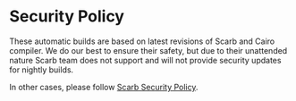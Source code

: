 # Security Policy

These automatic builds are based on latest revisions of Scarb and Cairo compiler.
We do our best to ensure their safety, but due to their unattended nature Scarb team
does not support and will not provide security updates for nightly builds.

In other cases, please follow [Scarb Security Policy](https://github.com/software-mansion/scarb/security/policy).

